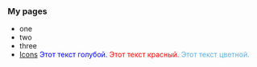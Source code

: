 ### My pages ###
* one
* two
* three
* [Icons](https://fontawesome.com/search?o=r&m=free&c=business)
<span style="color:blue"> Этот текст голубой.</span>
<span style="color:red"> Этот текст красный.</span>
<span style="color:#59afe1"> Этот текст цветной.</span>
